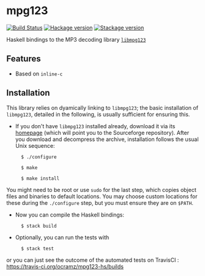 # mpg123

[![Build Status](https://travis-ci.org/ocramz/mpg123-hs.png)](https://travis-ci.org/ocramz/mpg123-hs) [![Hackage version](https://img.shields.io/hackage/v/mpg123.svg?label=Hackage)](https://hackage.haskell.org/package/mpg123) [![Stackage version](https://www.stackage.org/package/mpg123/badge/lts?label=Stackage)](https://www.stackage.org/package/mpg123)

Haskell bindings to the MP3 decoding library [`libmpg123`](https://mpg123.de)


## Features

- Based on `inline-c`


## Installation

This library relies on dyamically linking to `libmpg123`; the basic installation of `libmpg123`, detailed in the following, is usually sufficient for ensuring this.

* If you don't have `libmpg123` installed already, download it via its [homepage](https://www.mpg123.de/download.shtml) (which will point you to the Sourceforge repository). After you download and decompress the archive, installation follows the usual Unix sequence:

        $ ./configure

        $ make

        $ make install

You might need to be root or use `sudo` for the last step, which copies object files and binaries to default locations. You may choose custom locations for these during the `./configure` step, but you must ensure they are on `$PATH`.

* Now you can compile the Haskell bindings:

        $ stack build

* Optionally, you can run the tests with

        $ stack test

or you can just see the outcome of the automated tests on TravisCI : https://travis-ci.org/ocramz/mpg123-hs/builds 